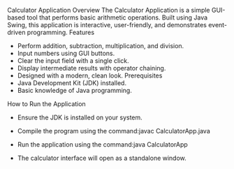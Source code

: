 Calculator Application
Overview
The Calculator Application is a simple GUI-based tool that performs basic arithmetic operations. Built using Java Swing, this application is interactive, user-friendly, and demonstrates event-driven programming.
Features
- Perform addition, subtraction, multiplication, and division.
- Input numbers using GUI buttons.
- Clear the input field with a single click.
- Display intermediate results with operator chaining.
- Designed with a modern, clean look.
Prerequisites
- Java Development Kit (JDK) installed.
- Basic knowledge of Java programming.

How to Run the Application
- Ensure the JDK is installed on your system.
- Compile the program using the command:javac CalculatorApp.java

- Run the application using the command:java CalculatorApp

- The calculator interface will open as a standalone window.





